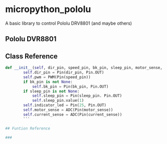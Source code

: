 # micropython_pololu
A basic library to control Pololu DRV8801 (and maybe others)

## Pololu DVR8801

## Class Reference

```python
def __init__(self, dir_pin, speed_pin, bk_pin, sleep_pin, motor_sense, current_sense):
        self.dir_pin = Pin(dir_pin, Pin.OUT)
        self.pwm = PWM(Pin(speed_pin))
        if bk_pin is not None:
            self.bk_pin = Pin(bk_pin, Pin.OUT)
        if sleep_pin is not None:
            self.sleep_pin = Pin(sleep_pin. Pin.OUT)
            self.sleep_pin.value(1)
        self.indicator_led = Pin(25, Pin.OUT)
        self.motor_sense = ADC(Pin(motor_sense))
        self.current_sense = ADC(Pin(current_sense))
        ```

## Funtion Reference

### 
